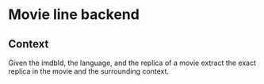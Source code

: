 # Movie line backend

## Context

Given the imdbId, the language, and the replica of a movie extract the exact replica in the movie and the surrounding context.
